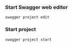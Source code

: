 ### Start Swagger web editor
```
swagger project edit
```

### Start project
```
swagger project start
```
